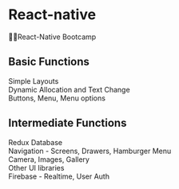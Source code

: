 # React-native
👨‍🎓React-Native Bootcamp


## Basic Functions
Simple Layouts <br>
Dynamic Allocation and Text Change <br>
Buttons, Menu, Menu options <br>

## Intermediate Functions
Redux Database <br>
Navigation - Screens, Drawers, Hamburger Menu <br>
Camera, Images, Gallery <br>
Other UI libraries <br>
Firebase - Realtime, User Auth <br>
